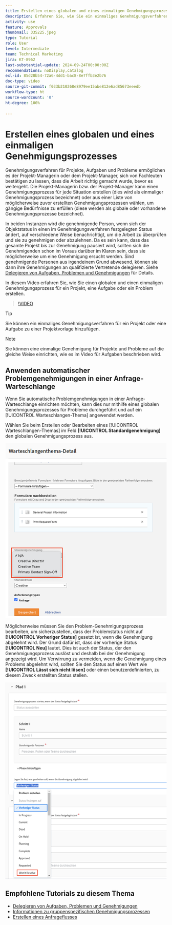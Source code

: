 ```yaml
---
title: Erstellen eines globalen und eines einmaligen Genehmigungsprozesses
description: Erfahren Sie, wie Sie ein einmaliges Genehmigungsverfahren für ein Projekt, eine Aufgabe oder ein Problem in Workfront erstellen können.
activity: use
feature: Approvals
thumbnail: 335225.jpeg
type: Tutorial
role: User
level: Intermediate
team: Technical Marketing
jira: KT-8962
last-substantial-update: 2024-09-24T00:00:00Z
recommendations: noDisplay,catalog
exl-id: 85d28b54-72a6-4dd1-bac8-8e7ffb3e2b76
doc-type: video
source-git-commit: f033b210268e8979ee15abe812e6ad85673eeedb
workflow-type: ht
source-wordcount: '0'
ht-degree: 100%

---
```


# Erstellen eines globalen und eines einmaligen Genehmigungsprozesses

Genehmigungsverfahren für Projekte, Aufgaben und Probleme ermöglichen es der Projekt-Managerin oder dem Projekt-Manager, sich von Fachleuten bestätigen zu lassen, dass die Arbeit richtig gemacht wurde, bevor es weitergeht. Die Projekt-Managerin bzw. der Projekt-Manager kann einen Genehmigungsprozess für jede Situation erstellen (dies wird als einmaliger Genehmigungsprozess bezeichnet) oder aus einer Liste von möglicherweise zuvor erstellten Genehmigungsprozessen wählen, um gängige Bedürfnisse zu erfüllen (diese werden als globale oder vorhandene Genehmigungsprozesse bezeichnet).

In beiden Instanzen wird die genehmigende Person, wenn sich der Objektstatus in einen im Genehmigungsverfahren festgelegten Status ändert, auf verschiedene Weise benachrichtigt, um die Arbeit zu überprüfen und sie zu genehmigen oder abzulehnen. Da es sein kann, dass das gesamte Projekt bis zur Genehmigung pausiert wird, sollten sich die Genehmigenden schon im Voraus darüber im Klaren sein, dass sie möglicherweise um eine Genehmigung ersucht werden. Sind genehmigende Personen aus irgendeinem Grund abwesend, können sie dann ihre Genehmigungen an qualifizierte Vertretende delegieren. Siehe [Delegieren von Aufgaben, Problemen und Genehmigungen](/help/manage-work/approval-processes-and-milestone-paths/delegate-approvals.md) für Details.

In diesem Video erfahren Sie, wie Sie einen globalen und einen einmaligen Genehmigungsprozess für ein Projekt, eine Aufgabe oder ein Problem erstellen.

>[!VIDEO](https://video.tv.adobe.com/v/335225/?quality=12&learn=on)

>[!TIP]
>
>Sie können ein einmaliges Genehmigungsverfahren für ein Projekt oder eine Aufgabe zu einer Projektvorlage hinzufügen.

>[!NOTE]
>
>Sie können eine einmalige Genehmigung für Projekte und Probleme auf die gleiche Weise einrichten, wie es im Video für Aufgaben beschrieben wird.

## Anwenden automatischer Problemgenehmigungen in einer Anfrage-Warteschlange

Wenn Sie automatische Problemgenehmigungen in einer Anfrage-Warteschlange einrichten möchten, kann dies nur mithilfe eines globalen Genehmigungsprozesses für Probleme durchgeführt und auf ein [!UICONTROL Warteschlangen-Thema] angewendet werden. 

Wählen Sie beim Erstellen oder Bearbeiten eines [!UICONTROL Warteschlangen-Themas] im Feld **[!UICONTROL Standardgenehmigung]** den globalen Genehmigungsprozess aus.

![Bild, das zeigt, wie ein standardmäßiger Genehmigungsprozess für ein Warteschlangen-Thema ausgewählt wird](assets/automatic-issue-approval-1.png)

Möglicherweise müssen Sie den Problem-Genehmigungsprozess bearbeiten, um sicherzustellen, dass der Problemstatus nicht auf **[!UICONTROL Vorheriger Status]** gesetzt ist, wenn die Genehmigung abgelehnt wird. Der Grund dafür ist, dass der vorherige Status **[!UICONTROL Neu]** lautet. Dies ist auch der Status, der den Genehmigungsprozess auslöst und deshalb bei der Genehmigung angezeigt wird. Um Verwirrung zu vermeiden, wenn die Genehmigung eines Problems abgelehnt wird, sollten Sie den Status auf einen Wert wie **[!UICONTROL Lässt sich nicht lösen]** oder einen benutzerdefinierten, zu diesem Zweck erstellten Status stellen.

![Bild, das die Änderung des Status anzeigt, der verwendet werden soll, wenn das Problem abgelehnt wird](assets/automatic-issue-approval-2.png)


## Empfohlene Tutorials zu diesem Thema

* [Delegieren von Aufgaben, Problemen und Genehmigungen](/help/manage-work/approval-processes-and-milestone-paths/delegate-approvals.md)
* [Informationen zu gruppenspezifischen Genehmigungsprozessen](/help/administration-and-setup/approval-processes-and-milestone-paths/group-specific-approval-processes.md)
* [Erstellen eines Anfrageflusses](/help/manage-work/request-queues/create-a-request-flow.md)

